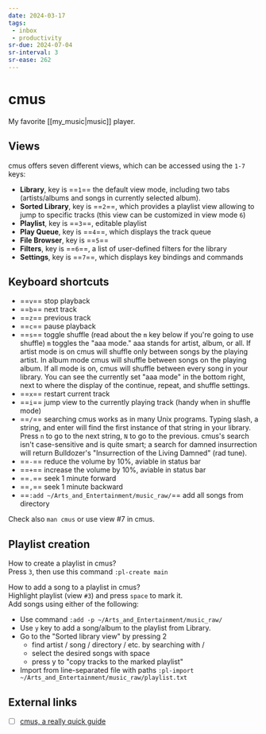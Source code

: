 ```yaml
---
date: 2024-03-17
tags:
 - inbox
 - productivity
sr-due: 2024-07-04
sr-interval: 3
sr-ease: 262
---
```

# cmus

My favorite [[my_music|music]] player.

## Views

cmus offers seven different views, which can be accessed using the `1-7` keys:

- **Library**, key is ==`1`== the default view mode, including two tabs
(artists/albums and songs in currently selected album).
- **Sorted Library**, key is ==`2`==, which provides a playlist view allowing to
jump to specific tracks (this view can be customized in view mode `6`)
- **Playlist**, key is ==`3`==, editable playlist
- **Play Queue**, key is ==`4`==, which displays the track queue
- **File Browser**, key is ==`5`==
- **Filters**, key is ==`6`==, a list of user-defined filters for the library
- **Settings**, key is ==`7`==, which displays key bindings and commands <!--SR:!2000-01-01,1,250!2000-01-01,1,250!2024-09-24,3,262!2000-01-01,1,250!2000-01-01,1,250!2000-01-01,1,250!2000-01-01,1,250-->

## Keyboard shortcuts

- ==`v`== stop playback
- ==`b`== next track
- ==`z`== previous track
- ==`c`== pause playback
- ==`s`== toggle shuffle (read about the `m` key below if you're going to use
shuffle) `m` toggles the "aaa mode." aaa stands for artist, album, or all. If
artist mode is on cmus will shuffle only between songs by the playing artist. In
album mode cmus will shuffle between songs on the playing album. If all mode is
on, cmus will shuffle between every song in your library. You can see the
currently set "aaa mode" in the bottom right, next to where the display of the
continue, repeat, and shuffle settings.
- ==`x`== restart current track
- ==`i`== jump view to the currently playing track (handy when in shuffle mode)
- ==`/`== searching cmus works as in many Unix programs. Typing slash, a string,
and enter will find the first instance of that string in your library. Press `n`
to go to the next string, `N` to go to the previous. cmus's search isn't
case-sensitive and is quite smart; a search for damned insurrection will return
Bulldozer's "Insurrection of the Living Damned" (rad tune).
- ==`-`== reduce the volume by 10%, aviable in status bar
- ==`+`== increase the volume by 10%, aviable in status bar
- ==`.`== seek 1 minute forward
- ==`,`== seek 1 minute backward
- ==`:add ~/Arts_and_Entertainment/music_raw/`== add all songs from directory

Check also `man cmus` or use view #7 in cmus.

## Playlist creation

How to create a playlist in cmus?
&#10;<br>
Press `3`, then use this command `:pl-create main`

How to add a song to a playlist in cmus?
&#10;<br>
Highlight playlist (view `#3`) and press `space` to mark it.\
Add songs using either of the following:
- Use command `:add -p ~/Arts_and_Entertainment/music_raw/`
- Use `y` key to add a song/album to the playlist from Library.
- Go to the "Sorted library view" by pressing 2
  - find artist / song / directory / etc. by searching with /
  - select the desired songs with space
  - press y to "copy tracks to the marked playlist"
- Import from line-separated file with paths
  `:pl-import ~/Arts_and_Entertainment/music_raw/playlist.txt`

## External links

- [ ] [cmus, a really quick guide](https://www.increasinglyadequate.com/cmus.html)
